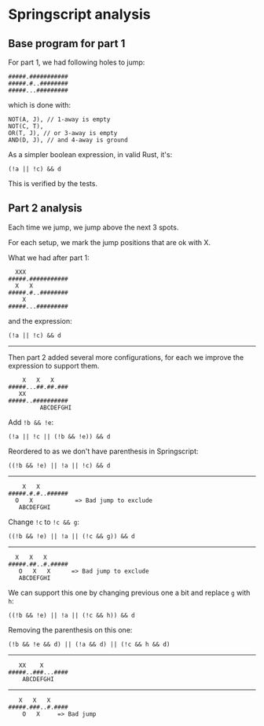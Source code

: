 # Springscript analysis

## Base program for part 1

For part 1, we had following holes to jump:

    #####.###########
    #####.#..########
    #####...#########

which is done with:

    NOT(A, J), // 1-away is empty
    NOT(C, T),
    OR(T, J), // or 3-away is empty
    AND(D, J), // and 4-away is ground

As a simpler boolean expression, in valid Rust, it's:

    (!a || !c) && d

This is verified by the tests.

## Part 2 analysis

Each time we jump, we jump above the next 3 spots.

For each setup, we mark the jump positions that are ok with X.

What we had after part 1:

      XXX
    #####.###########
      X   X
    #####.#..########
        X
    #####...#########

and the expression:

    (!a || !c) && d
---
Then part 2 added several more configurations, for each we improve the expression to support them.

        X   X   X
    #####...##.##.###
       XX
    #####..##########
             ABCDEFGHI

Add `!b && !e`:

    (!a || !c || (!b && !e)) && d

Reordered to as we don't have parenthesis in Springscript:

    ((!b && !e) || !a || !c) && d
---
        X   X   
    #####.#.#..######
      O   X            => Bad jump to exclude
       ABCDEFGHI

Change `!c` to `!c && g`:

    ((!b && !e) || !a || (!c && g)) && d
---
      X   X   X
    #####.##..#.#####
       O   X   X      => Bad jump to exclude
       ABCDEFGHI

We can support this one by changing previous one a bit and replace `g` with `h`:

    ((!b && !e) || !a || (!c && h)) && d

Removing the parenthesis on this one:

    (!b && !e && d) || (!a && d) || (!c && h && d)
---
       XX    X
    #####..###...####
        ABCDEFGHI

---
       X   X   X
    #####.###..#.####
        O   X     => Bad jump